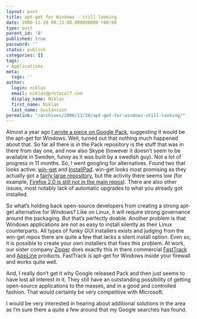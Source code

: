 ```yaml
---
layout: post
title: apt-get for Windows - still looking
date: 2006-11-20 00:13:08.000000000 +00:00
type: post
parent_id: '0'
published: true
password: ''
status: publish
categories: []
tags:
- Applications
meta:
  tags: ''
author:
  login: niklas
  email: niklas@protocol7.com
  display_name: Niklas
  first_name: Niklas
  last_name: Gustavsson
permalink: "/archives/2006/11/20/apt-get-for-windows-still-looking/"
---
```

Almost a year ago [I wrote a piece on Google Pack](http://protocol7.com/archives/2006/01/07/google-pack-apt-get-for-windows/), suggesting it would be the apt-get for Windows. Well, turned out that nothing much happened about that. So far all there is in the Pack repository is the stuff that was in there from day one, and now also Skype (however it doesn’t seem to be available in Sweden, funny as it was built by a swedish guy). Not a lot of progress in 11 months. So, I went googling for alternatives. Found two that looks active: [win-get](http://windows-get.sourceforge.net/index.php) and [InstallPad](http://installpad.com/). win-get looks most promising as they actually got a [fairly large repository](http://windows-get.sourceforge.net/listapps.php), but the activity there seems low (for example, [Firefox 2.0 is still not in the main repos](http://windows-get.sourceforge.net/viewrequests.php)). There are also other issues, most notably lack of automatic upgrades to what you already got installed.

So what’s holding back open-source developers from creating a strong apt-get alternative for Windows? Like on Linux, it will require strong governance around the packaging. But that’s perfectly doable. Another problem is that Windows applications are not as easy to install silently as their Linux counterparts. All types of funky <acronym>GUI</acronym> installers exists and judging from the win-get repos there are quite a few that lacks a silent install option. Even so, it is possible to create your own installers that fixes this problem. At work, our sister company [Zipper](http://www.zipper.se/?iLanguageID=2) does exactly this in there commercial [FastTrack](http://www.zipper.se/concept/) and [AppLine](http://www.zipper.se/appline/index.asp)&nbsp;products. FastTrack is apt-get for Windows inside your firewall and works quite well.

And, I really don’t get it why Google released Pack and then just seems to have lost all interest in it. They still have an outstanding possibility of getting open-source applications to the masses, and in a good and controlled fashion. That would certainly be very competitive with Microsoft.

I would be very interested in hearing about additional solutions in the area as I’m sure there a quite a few around that my Google searches has found.

